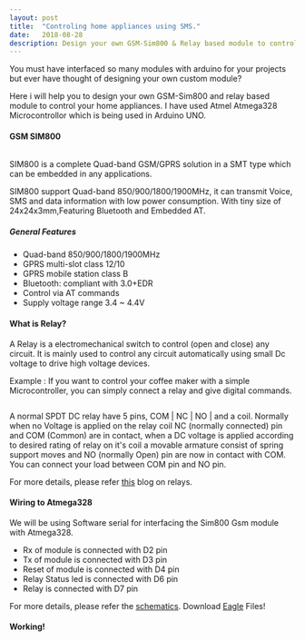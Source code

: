 ```yaml
---
layout: post
title:  "Controling home appliances using SMS."
date:   2018-08-28
description: Design your own GSM-Sim800 & Relay based module to control your home appliances.
---
```


<p class="intro"><span class="dropcap">Y</span>ou must have interfaced so many modules with arduino for your projects but ever have thought of designing your own custom  module?
</p>
<p class="intro">
Here i will help you to design your own GSM-Sim800 and relay based module to control your home appliances. I have used Atmel Atmega328 Microcontrollor which is being used in Arduino UNO.
</p>

#### GSM SIM800

<img src="{{ '/assets/img/Sim800.jpg' | prepend: site.baseurl }}" alt="">  

SIM800 is a complete Quad-band GSM/GPRS solution in a SMT type which can be embedded in any applications.

SIM800 support Quad-band 850/900/1800/1900MHz, it can transmit Voice, SMS and data information with low power consumption. With tiny size of 24x24x3mm,Featuring Bluetooth and Embedded AT.


##### General Features
* Quad-band 850/900/1800/1900MHz
* GPRS multi-slot class 12/10
* GPRS mobile station class B
* Bluetooth: compliant with 3.0+EDR
* Control via AT commands
* Supply voltage range 3.4 ~ 4.4V


#### What is Relay?

A Relay is a electromechanical switch to control (open and close) any circuit. It is mainly used to control any circuit automatically using small Dc voltage to drive high voltage devices.

Example : If you want to control your coffee maker with a simple Microcontroller, you can simply connect a relay and give digital commands.

<img src="{{ '/assets/img/Relay.gif' | prepend: site.baseurl }}" alt=""> 

A normal SPDT DC relay have 5 pins, COM | NC | NO | and a coil. Normally when no Voltage is applied on the relay coil NC (normally connected) pin and COM (Common) are in contact, when a DC voltage is applied according to desired rating of relay on it's coil a movable armature consist of spring support moves and NO (normally Open) pin are now in contact with COM. You can connect your load between COM pin and NO pin.

For more details, please refer [this][Relay] blog on relays.


#### Wiring to Atmega328

We will be using Software serial for interfacing the Sim800 Gsm module with Atmega328.

* Rx of module is connected with D2 pin
* Tx of module is connected with D3 pin
* Reset of module is connected with D4 pin
* Relay Status led is connected with D6 pin
* Relay is connected with D7 pin

For more details, please refer the [schematics][Sch_GSM]. Download [Eagle][Eagle_GSM] Files!

#### Working!




[Sch_GSM]: https://github.com/Farogh007/Projects/blob/master/EMBEDDED_PROJECTS/GSM_RELAY_MODULE/EAGLE_FILE/Schematic.pdf
[Relay]: https://www.electronics-tutorials.ws/io/io_5.html
[Eagle_GSM]: https://github.com/Farogh007/Projects/tree/master/EMBEDDED_PROJECTS/GSM_RELAY_MODULE/EAGLE_FILE

